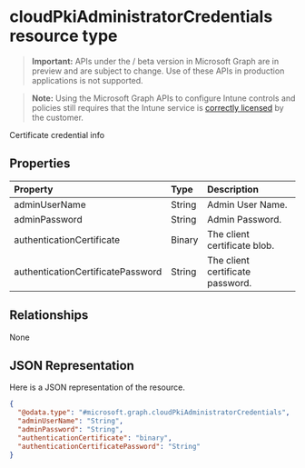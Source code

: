 ﻿# cloudPkiAdministratorCredentials resource type

> **Important:** APIs under the / beta version in Microsoft Graph are in preview and are subject to change. Use of these APIs in production applications is not supported.

> **Note:** Using the Microsoft Graph APIs to configure Intune controls and policies still requires that the Intune service is [correctly licensed](https://go.microsoft.com/fwlink/?linkid=839381) by the customer.

Certificate credential info
## Properties
|Property|Type|Description|
|:---|:---|:---|
|adminUserName|String|Admin User Name.|
|adminPassword|String|Admin Password.|
|authenticationCertificate|Binary|The client certificate blob.|
|authenticationCertificatePassword|String|The client certificate password.|

## Relationships
None
## JSON Representation
Here is a JSON representation of the resource.
<!-- {
  "blockType": "resource",
  "keyProperty": "id",
  "@odata.type": "microsoft.graph.cloudPkiAdministratorCredentials"
}
-->
``` json
{
  "@odata.type": "#microsoft.graph.cloudPkiAdministratorCredentials",
  "adminUserName": "String",
  "adminPassword": "String",
  "authenticationCertificate": "binary",
  "authenticationCertificatePassword": "String"
}
```



